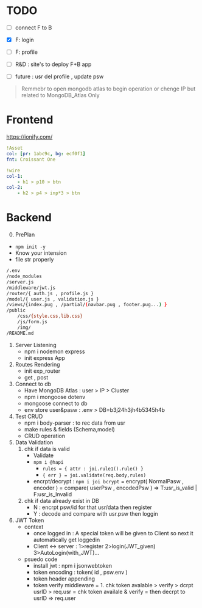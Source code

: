 # TODO

- [ ] connect F to B
- [x] F: login
- [ ] F: profile
- [ ] R&D : site's to deploy F+B app
- [ ] future : usr del profile , update psw


> Remmebr to open mongodb atlas to begin operation or chenge IP but related to MongoDB_Atlas Only

# Frontend
https://ionify.com/
```yaml
!Asset
col: [pr: 1abc9c, bg: ecf0f1]
fnt: Croissant One

!wire
col-1:
    - h1 > p10 > btn
col-2:
    - h2 > p4 > inp*3 > btn

```

# Backend 

0. PrePlan
- `npm init -y`
- Know your intension
- file str properly
```sh
/.env
/node_modules
/server.js
/middleware/jwt.js
/router/{ auth.js , profile.js }
/model/{ user.js , validation.js }
/views/{index.pug , /partial/(navbar.pug , footer.pug...) }
/public
    /css/{style.css,lib.css}
    /js/form.js
    /img/
/README.md
```
1. Server Listening
    - npm i nodemon express
    - init express App
2. Routes Rendering
    - init exp_router
    - get , post
3. Connect to db
    - Have MongoDB Atlas : user > IP > Cluster
    - npm i mongoose dotenv
    - mongoose connect to db
    - env store user&pasw : .env > DB=b3j24h3jh4b5345h4b
4. Test CRUD
    - npm i body-parser : to rec data from usr
    - make rules & fields (Schema,model)
    - CRUD operation
5. Data Validation
    1. chk if data is valid
        - Validate
        - `npm i @hapi`
            - `rules = { attr : joi.rule1().rule() }`
            - `{ err } = joi.validate(req.body,rules)`
        - encrpt/decrypt : `npm i joi bcrypt`
            = encrypt( NormalPasw , encoder )
            = compare( userPsw , encodedPsw ) => T:usr_is_valid | F:usr_is_Invalid
    2. chk if data already exist in DB
        - N : encrpt psw/id for that usr/data then register
        - Y : decode and compare with usr.psw then loggin
6. JWT Token
    - context
        - once logged in : A special token will be given to Client so next it automatically get loggedin
        - Client  <-> server : 1>register 2>login(JWT_given) 3>AutoLogin(with_JWT)...
    - psuedo code
        - install jwt : npm i jsonwebtoken
        - token encoding : token( id , psw.env )
        - token header appending
        - token verify middleware
            = 1. chk token avalable > verify > dcrpt usrID > req.usr
            = chk token availale & verify
            = then decrpt to usrID => req.user
    

